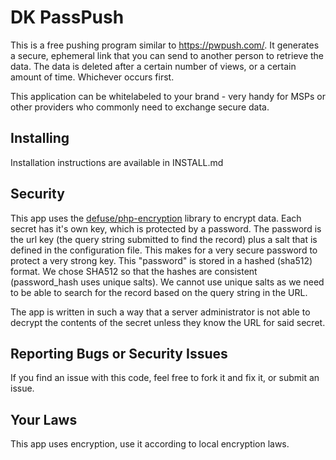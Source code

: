 # DK PassPush

This is a free pushing program similar to https://pwpush.com/. It generates a secure, ephemeral link that you can send to another person to retrieve the data. The data is deleted after a certain number of views, or a certain amount of time. Whichever occurs first.

This application can be whitelabeled to your brand - very handy for MSPs or other providers who commonly need to exchange secure data.

## Installing

Installation instructions are available in INSTALL.md


## Security

This app uses the [defuse/php-encryption](https://github.com/defuse/php-encryption) library to encrypt data. Each secret has it's own key, which is protected by a password. The password is the url key (the query string submitted to find the record) plus a salt that is defined in the configuration file. This makes for a very secure password to protect a very strong key. This "password" is stored in a hashed (sha512) format. We chose SHA512 so that the hashes are consistent (password_hash uses unique salts). We cannot use unique salts as we need to be able to search for the record based on the query string in the URL.

The app is written in such a way that a server administrator is not able to decrypt the contents of the secret unless they know the URL for said secret.

## Reporting Bugs or Security Issues

If you find an issue with this code, feel free to fork it and fix it, or submit an issue.

## Your Laws
This app uses encryption, use it according to local encryption laws.
